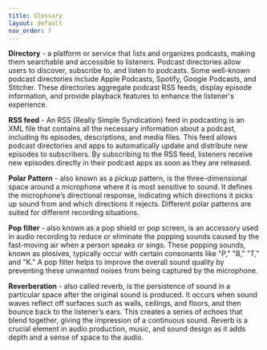 ```yaml
---
title: Glossary 
layout: default
nav_order: 7
---
```

**Directory** - a platform or service that lists and organizes podcasts, making them searchable and accessible to listeners. Podcast directories allow users to discover, subscribe to, and listen to podcasts. Some well-known podcast directories include Apple Podcasts, Spotify, Google Podcasts, and Stitcher. These directories aggregate podcast RSS feeds, display episode information, and provide playback features to enhance the listener's experience.

**RSS feed** -  An RSS (Really Simple Syndication) feed in podcasting is an XML file that contains all the necessary information about a podcast, including its episodes, descriptions, and media files. This feed allows podcast directories and apps to automatically update and distribute new episodes to subscribers. By subscribing to the RSS feed, listeners receive new episodes directly in their podcast apps as soon as they are released.

**Polar Pattern** - also known as a pickup pattern, is the three-dimensional space around a microphone where it is most sensitive to sound. It defines the microphone’s directional response, indicating which directions it picks up sound from and which directions it rejects. Different polar patterns are suited for different recording situations.

**Pop filter** - also known as a pop shield or pop screen, is an accessory used in audio recording to reduce or eliminate the popping sounds caused by the fast-moving air when a person speaks or sings. These popping sounds, known as plosives, typically occur with certain consonants like "P," "B," "T," and "K." A pop filter helps to improve the overall sound quality by preventing these unwanted noises from being captured by the microphone.

**Reverberation** - also called reverb, is the persistence of sound in a particular space after the original sound is produced. It occurs when sound waves reflect off surfaces such as walls, ceilings, and floors, and then bounce back to the listener’s ears. This creates a series of echoes that blend together, giving the impression of a continuous sound. Reverb is a crucial element in audio production, music, and sound design as it adds depth and a sense of space to the audio.

